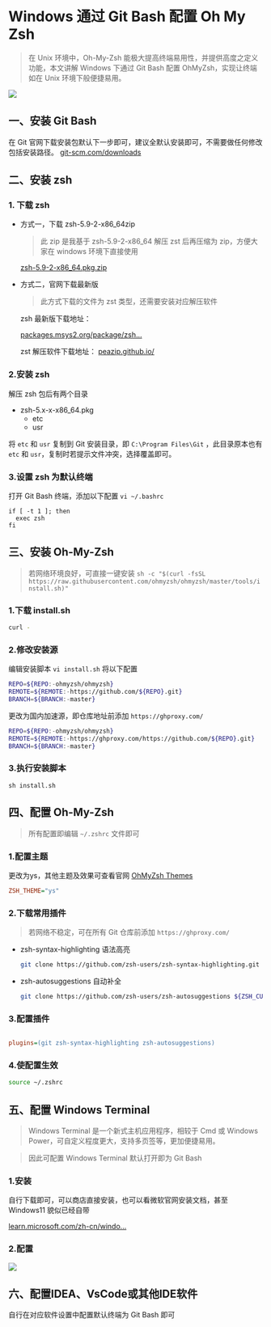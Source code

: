 # Windows 通过 Git Bash 配置 Oh My Zsh
> 在 Unix 环境中，Oh-My-Zsh 能极大提高终端易用性，并提供高度之定义功能，本文讲解 Windows 下通过 Git Bash 配置 OhMyZsh，实现让终端如在 Unix 环境下般便捷易用。

![](https://p3-juejin.byteimg.com/tos-cn-i-k3u1fbpfcp/7da126a3022449b6bfc257b2a4f339cb~tplv-k3u1fbpfcp-jj-mark:3024:0:0:0:q75.awebp#?w=1248&h=641&s=49093&e=png&b=0f0f0f)

一、安装 Git Bash
-------------

在 Git 官网下载安装包默认下一步即可，建议全默认安装即可，不需要做任何修改包括安装路径。 [git-scm.com/downloads](https://link.juejin.cn/?target=https%3A%2F%2Fgit-scm.com%2Fdownloads "https://git-scm.com/downloads")

二、安装 zsh
--------

### 1\. 下载 zsh

*   方式一，下载 zsh-5.9-2-x86_64zip
    
    > 此 zip 是我基于 zsh-5.9-2-x86_64 解压 zst 后再压缩为 zip，方便大家在 windows 环境下直接使用
    
    [zsh-5.9-2-x86_64.pkg.zip](https://link.juejin.cn/?target=https%3A%2F%2Fseepine.com%2Fgit%2Foh-my-zsh%2Fzsh-5.9-2-x86_64.pkg.zip "https://seepine.com/git/oh-my-zsh/zsh-5.9-2-x86_64.pkg.zip")
    
*   方式二，官网下载最新版
    
    > 此方式下载的文件为 zst 类型，还需要安装对应解压软件
    
    zsh 最新版下载地址：
    
    [packages.msys2.org/package/zsh…](https://link.juejin.cn/?target=https%3A%2F%2Fpackages.msys2.org%2Fpackage%2Fzsh%3Frepo%3Dmsys%26variant%3Dx86_64 "https://packages.msys2.org/package/zsh?repo=msys&variant=x86_64")
    
    zst 解压软件下载地址： [peazip.github.io/](https://link.juejin.cn/?target=https%3A%2F%2Fpeazip.github.io%2F "https://peazip.github.io/")
    

### 2.安装 zsh

解压 zsh 包后有两个目录

*   zsh-5.x-x-x86_64.pkg
    *   etc
    *   usr

将 `etc` 和 `usr` 复制到 Git 安装目录，即 `C:\Program Files\Git` ，此目录原本也有 `etc` 和 `usr`，复制时若提示文件冲突，选择覆盖即可。

### 3.设置 zsh 为默认终端

打开 Git Bash 终端，添加以下配置 `vi ~/.bashrc`

```shell
if [ -t 1 ]; then
  exec zsh
fi

```

三、安装 Oh-My-Zsh
--------------

> 若网络环境良好，可直接一键安装 `sh -c "$(curl -fsSL https://raw.githubusercontent.com/ohmyzsh/ohmyzsh/master/tools/install.sh)"`

### 1.下载 install.sh

```sh
curl -

```

### 2.修改安装源

编辑安装脚本 `vi install.sh` 将以下配置

```sh
REPO=${REPO:-ohmyzsh/ohmyzsh}
REMOTE=${REMOTE:-https://github.com/${REPO}.git}
BRANCH=${BRANCH:-master}

```

更改为国内加速源，即仓库地址前添加 `https://ghproxy.com/`

```sh
REPO=${REPO:-ohmyzsh/ohmyzsh}
REMOTE=${REMOTE:-https://ghproxy.com/https://github.com/${REPO}.git}
BRANCH=${BRANCH:-master}

```

### 3.执行安装脚本

```null
sh install.sh

```

四、配置 Oh-My-Zsh
--------------

> 所有配置即编辑 `~/.zshrc` 文件即可

### 1.配置主题

更改为ys，其他主题及效果可查看官网 [OhMyZsh Themes](https://link.juejin.cn/?target=https%3A%2F%2Fgithub.com%2Fohmyzsh%2Fohmyzsh%2Fwiki%2FThemes "https://github.com/ohmyzsh/ohmyzsh/wiki/Themes")

```ini
ZSH_THEME="ys"

```

### 2.下载常用插件

> 若网络不稳定，可在所有 Git 仓库前添加 `https://ghproxy.com/`

*   zsh-syntax-highlighting 语法高亮
    
    ```sh
    git clone https://github.com/zsh-users/zsh-syntax-highlighting.git ${ZSH_CUSTOM:-~/.oh-my-zsh/custom}/plugins/zsh-syntax-highlighting
    
    ```
    
*   zsh-autosuggestions 自动补全
    
    ```sh
    git clone https://github.com/zsh-users/zsh-autosuggestions ${ZSH_CUSTOM:-~/.oh-my-zsh/custom}/plugins/zsh-autosuggestions
    
    ```
    

### 3.配置插件

```ini

plugins=(git zsh-syntax-highlighting zsh-autosuggestions)

```

### 4.使配置生效

```sh
source ~/.zshrc

```

五、配置 Windows Terminal
---------------------

> Windows Terminal 是一个新式主机应用程序，相较于 Cmd 或 Windows Power，可自定义程度更大，支持多页签等，更加便捷易用。

> 因此可配置 Windows Terminal 默认打开即为 Git Bash

### 1.安装

自行下载即可，可以商店直接安装，也可以看微软官网安装文档，甚至 Windows11 貌似已经自带

[learn.microsoft.com/zh-cn/windo…](https://link.juejin.cn/?target=https%3A%2F%2Flearn.microsoft.com%2Fzh-cn%2Fwindows%2Fterminal%2Finstall "https://learn.microsoft.com/zh-cn/windows/terminal/install")

### 2.配置

![](https://p6-juejin.byteimg.com/tos-cn-i-k3u1fbpfcp/3e446eb9d1f6466597efb7dca0dfdcde~tplv-k3u1fbpfcp-jj-mark:3024:0:0:0:q75.awebp#?w=1677&h=824&s=66424&e=jpg&b=2e2e2e)

六、配置IDEA、VsCode或其他IDE软件
-----------------------

自行在对应软件设置中配置默认终端为 Git Bash 即可
